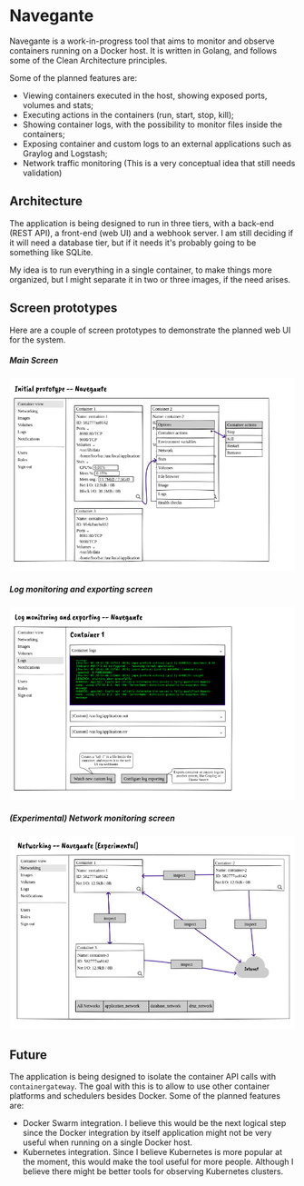 # Navegante

Navegante is a work-in-progress tool that aims to monitor and observe containers running on a Docker host. It is written in Golang, and follows some of the Clean Architecture principles.

Some of the planned features are:

- Viewing containers executed in the host, showing exposed ports, volumes and stats;
- Executing actions in the containers (run, start, stop, kill);
- Showing container logs, with the possibility to monitor files inside the containers;
- Exposing container and custom logs to an external applications such as Graylog and Logstash;
- Network traffic monitoring (This is a very conceptual idea that still needs validation)

## Architecture

The application is being designed to run in three tiers, with a back-end (REST API), a front-end (web UI) and a webhook server. I am still deciding if it will need a database tier, but if it needs it's probably going to be something like SQLite.

My idea is to run everything in a single container, to make things more organized, but I might separate it in two or three images, if the need arises.

## Screen prototypes

Here are a couple of screen prototypes to demonstrate the planned web UI for the system.

##### Main Screen
![Prototype for the initial screen, showing the containers running and the actions you can execute](docs/prototype/main.png)

##### Log monitoring and exporting screen
![Prototype for the log screen, showing the container logs and some additional custom logs](docs/prototype/logs.png)

##### (Experimental) Network monitoring screen
![Prototype for the networking screen, showing a bunch of containers, the communication between them and the Internet](docs/prototype/experimental_networking.png)

## Future

The application is being designed to isolate the container API calls with `containergateway`. The goal with this is to allow to use other container platforms and schedulers besides Docker. Some of the planned features are:

- Docker Swarm integration. I believe this would be the next logical step since the Docker integration by itself application might not be very useful when running on a single Docker host.
- Kubernetes integration. Since I believe Kubernetes is more popular at the moment, this would make the tool useful for more people. Although I believe there might be better tools for observing Kubernetes clusters.
